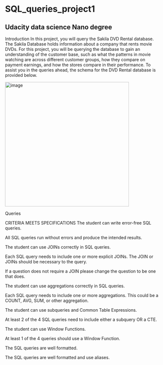 # SQL_queries_project1
<h2>Udacity data science Nano degree</h2>

Introduction
In this project, you will query the Sakila DVD Rental database. The Sakila Database holds information about a company that rents movie DVDs. For this project, you will be querying the database to gain an understanding of the customer base, such as what the patterns in movie watching are across different customer groups, how they compare on payment earnings, and how the stores compare in their performance. To assist you in the queries ahead, the schema for the DVD Rental database is provided below.

<img width="407" alt="image" src="https://user-images.githubusercontent.com/60634997/128671923-f0d097e2-ae9e-48be-a0f7-dc76a469b157.png">

Queries

CRITERIA
MEETS SPECIFICATIONS
The student can write error-free SQL queries.

All SQL queries run without errors and produce the intended results.

The student can use JOINs correctly in SQL queries.

Each SQL query needs to include one or more explicit JOINs. The JOIN or JOINs should be necessary to the query.

If a question does not require a JOIN please change the question to be one that does.

The student can use aggregations correctly in SQL queries.

Each SQL query needs to include one or more aggregations. This could be a COUNT, AVG, SUM, or other aggregation.

The student can use subqueries and Common Table Expressions.

At least 2 of the 4 SQL queries need to include either a subquery OR a CTE.

The student can use Window Functions.

At least 1 of the 4 queries should use a Window Function.

The SQL queries are well formatted.

The SQL queries are well formatted and use aliases.


